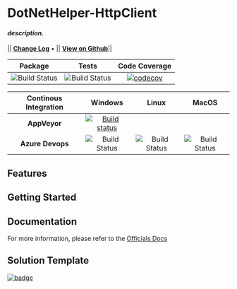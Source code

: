 # DotNetHelper-HttpClient

#### *description.* 

|| [**Change Log**][Changelogs] • || [**View on Github**][Github]|| 

| Package  | Tests | Code Coverage |
| :-----:  | :---: | :------: |
| ![Build Status][nuget-downloads]  | ![Build Status][tests]  | [![codecov](https://codecov.io/gh/TheMofaDe/DotNetHelper-HttpClient/branch/master/graph/badge.svg)](https://codecov.io/gh/TheMofaDe/DotNetHelper-HttpClient) |


| Continous Integration | Windows | Linux | MacOS | 
| :-----: | :-----: | :-----: | :-----: |
| **AppVeyor** | [![Build status](https://ci.appveyor.com/api/projects/status/9mog32m4mejqyd3i?svg=true)](https://ci.appveyor.com/project/TheMofaDe/DotNetHelper-HttpClient)  | | |
| **Azure Devops** | ![Build Status][azure-windows]  | ![Build Status][azure-linux]  | ![Build Status][azure-macOS] | 

## Features

## Getting Started

## Documentation
For more information, please refer to the [Officials Docs][Docs]

## Solution Template
[![badge](https://img.shields.io/badge/Built%20With-DotNet--Starter--Template-orange.svg)](https://github.com/TheMofaDe/DotNet-Starter-Template)



[Cake]: https://gist.github.com/davidfowl/ed7564297c61fe9ab814
[Azure DevOps]: https://gist.github.com/davidfowl/ed7564297c61fe9ab814
[AppVeyor]: https://gist.github.com/davidfowl/ed7564297c61fe9ab814
[GitVersion]: https://gitversion.readthedocs.io/en/latest/
[Nuget]: https://gist.github.com/davidfowl/ed7564297c61fe9ab814
[Chocolately]: https://gist.github.com/davidfowl/ed7564297c61fe9ab814
[WiX]: http://wixtoolset.org/
[DocFx]: https://dotnet.github.io/docfx/
[Github]: https://github.com/TheMofaDe/DotNetHelper-HttpClient

[Docs]: https://themofade.github.io/DotNetHelper-HttpClient/index.html
[Docs-API]: https://themofade.github.io/DotNetHelper-HttpClient/api/DotNetHelper-HttpClient.html
[Docs-Tutorials]: https://themofade.github.io/DotNetHelper-HttpClient/tutorials/index.html
[Docs-samples]: https://dotnet.github.io/docfx/
[Changelogs]: https://dotnet.github.io/docfx/


[nuget-downloads]: https://img.shields.io/nuget/dt/DotNetHelper-HttpClient.svg?style=flat-square
[tests]: https://img.shields.io/appveyor/tests/TheMofaDe/DotNetHelper-HttpClient.svg?style=flat-square
[coverage-status]: https://dev.azure.com/Josephmcnealjr0013/DotNetHelper-HttpClient/_apis/build/status/TheMofaDe.DotNetHelper-HttpClient?branchName=master&jobName=Windows
[azure-windows]: https://dev.azure.com/Josephmcnealjr0013/DotNetHelper-HttpClient/_apis/build/status/TheMofaDe.DotNetHelper-HttpClient?branchName=master&jobName=Windows
[azure-linux]: https://dev.azure.com/Josephmcnealjr0013/DotNetHelper-HttpClient/_apis/build/status/TheMofaDe.DotNetHelper-HttpClient?branchName=master&jobName=Linux
[azure-macOS]: https://dev.azure.com/Josephmcnealjr0013/DotNetHelper-HttpClient/_apis/build/status/TheMofaDe.DotNetHelper-HttpClient?branchName=master&jobName=macOS
[app-veyor]: https://ci.appveyor.com/project/TheMofaDe/DotNetHelper-HttpClient

